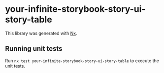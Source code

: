 # your-infinite-storybook-story-ui-story-table

This library was generated with [Nx](https://nx.dev).

## Running unit tests

Run `nx test your-infinite-storybook-story-ui-story-table` to execute the unit tests.
